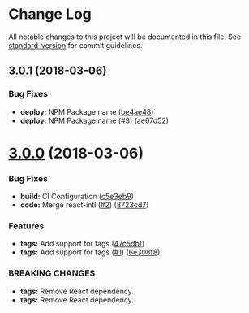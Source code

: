 # Change Log

All notable changes to this project will be documented in this file. See [standard-version](https://github.com/conventional-changelog/standard-version) for commit guidelines.

<a name="3.0.1"></a>
## [3.0.1](https://github.com/adam-26/intl-format/compare/v3.0.0...v3.0.1) (2018-03-06)


### Bug Fixes

* **deploy:** NPM Package name ([be4ae48](https://github.com/adam-26/intl-format/commit/be4ae48))
* **deploy:** NPM Package name ([#3](https://github.com/adam-26/intl-format/issues/3)) ([ae67d52](https://github.com/adam-26/intl-format/commit/ae67d52))



<a name="3.0.0"></a>
# [3.0.0](https://github.com/adam-26/intl-format/compare/v2.4.0...v3.0.0) (2018-03-06)


### Bug Fixes

* **build:** CI Configuration ([c5e3eb9](https://github.com/adam-26/intl-format/commit/c5e3eb9))
* **code:** Merge react-intl ([#2](https://github.com/adam-26/intl-format/issues/2)) ([8723cd7](https://github.com/adam-26/intl-format/commit/8723cd7))


### Features

* **tags:** Add support for tags ([47c5dbf](https://github.com/adam-26/intl-format/commit/47c5dbf))
* **tags:** Add support for tags  ([#1](https://github.com/adam-26/intl-format/issues/1)) ([6e308f8](https://github.com/adam-26/intl-format/commit/6e308f8))


### BREAKING CHANGES

* **tags:** Remove React dependency.
* **tags:** Remove React dependency.

